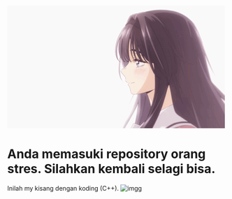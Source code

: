 ![Img](img/myKisahIni.gif)
# Anda memasuki repository orang stres. Silahkan kembali selagi bisa.
Inilah my kisang dengan koding (C++).
![imgg](img/myBini2.gif)

